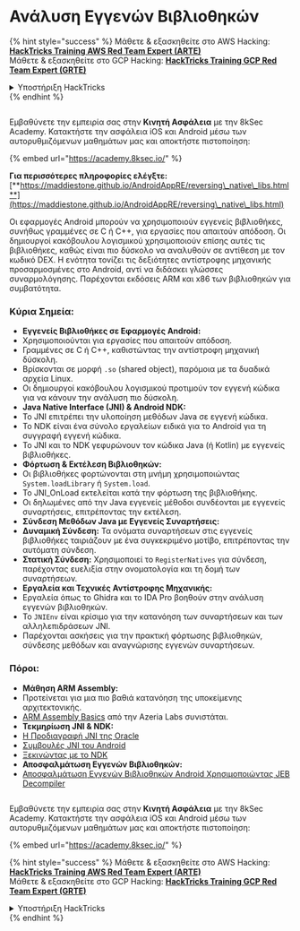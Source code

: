 # Ανάλυση Εγγενών Βιβλιοθηκών

{% hint style="success" %}
Μάθετε & εξασκηθείτε στο AWS Hacking:<img src="/.gitbook/assets/arte.png" alt="" data-size="line">[**HackTricks Training AWS Red Team Expert (ARTE)**](https://training.hacktricks.xyz/courses/arte)<img src="/.gitbook/assets/arte.png" alt="" data-size="line">\
Μάθετε & εξασκηθείτε στο GCP Hacking: <img src="/.gitbook/assets/grte.png" alt="" data-size="line">[**HackTricks Training GCP Red Team Expert (GRTE)**<img src="/.gitbook/assets/grte.png" alt="" data-size="line">](https://training.hacktricks.xyz/courses/grte)

<details>

<summary>Υποστήριξη HackTricks</summary>

* Ελέγξτε τα [**σχέδια συνδρομής**](https://github.com/sponsors/carlospolop)!
* **Εγγραφείτε στην** 💬 [**ομάδα Discord**](https://discord.gg/hRep4RUj7f) ή στην [**ομάδα telegram**](https://t.me/peass) ή **ακολουθήστε** μας στο **Twitter** 🐦 [**@hacktricks\_live**](https://twitter.com/hacktricks\_live)**.**
* **Μοιραστείτε κόλπα hacking υποβάλλοντας PRs στα** [**HackTricks**](https://github.com/carlospolop/hacktricks) και [**HackTricks Cloud**](https://github.com/carlospolop/hacktricks-cloud) github repos.

</details>
{% endhint %}

<figure><img src="/.gitbook/assets/image (2).png" alt=""><figcaption></figcaption></figure>

Εμβαθύνετε την εμπειρία σας στην **Κινητή Ασφάλεια** με την 8kSec Academy. Κατακτήστε την ασφάλεια iOS και Android μέσω των αυτορυθμιζόμενων μαθημάτων μας και αποκτήστε πιστοποίηση:

{% embed url="https://academy.8ksec.io/" %}


**Για περισσότερες πληροφορίες ελέγξτε:** [**https://maddiestone.github.io/AndroidAppRE/reversing\_native\_libs.html**](https://maddiestone.github.io/AndroidAppRE/reversing\_native\_libs.html)

Οι εφαρμογές Android μπορούν να χρησιμοποιούν εγγενείς βιβλιοθήκες, συνήθως γραμμένες σε C ή C++, για εργασίες που απαιτούν απόδοση. Οι δημιουργοί κακόβουλου λογισμικού χρησιμοποιούν επίσης αυτές τις βιβλιοθήκες, καθώς είναι πιο δύσκολο να αναλυθούν σε αντίθεση με τον κωδικό DEX. Η ενότητα τονίζει τις δεξιότητες αντίστροφης μηχανικής προσαρμοσμένες στο Android, αντί να διδάσκει γλώσσες συναρμολόγησης. Παρέχονται εκδόσεις ARM και x86 των βιβλιοθηκών για συμβατότητα.

### Κύρια Σημεία:

* **Εγγενείς Βιβλιοθήκες σε Εφαρμογές Android:**
* Χρησιμοποιούνται για εργασίες που απαιτούν απόδοση.
* Γραμμένες σε C ή C++, καθιστώντας την αντίστροφη μηχανική δύσκολη.
* Βρίσκονται σε μορφή `.so` (shared object), παρόμοια με τα δυαδικά αρχεία Linux.
* Οι δημιουργοί κακόβουλου λογισμικού προτιμούν τον εγγενή κώδικα για να κάνουν την ανάλυση πιο δύσκολη.
* **Java Native Interface (JNI) & Android NDK:**
* Το JNI επιτρέπει την υλοποίηση μεθόδων Java σε εγγενή κώδικα.
* Το NDK είναι ένα σύνολο εργαλείων ειδικά για το Android για τη συγγραφή εγγενή κώδικα.
* Το JNI και το NDK γεφυρώνουν τον κώδικα Java (ή Kotlin) με εγγενείς βιβλιοθήκες.
* **Φόρτωση & Εκτέλεση Βιβλιοθηκών:**
* Οι βιβλιοθήκες φορτώνονται στη μνήμη χρησιμοποιώντας `System.loadLibrary` ή `System.load`.
* Το JNI\_OnLoad εκτελείται κατά την φόρτωση της βιβλιοθήκης.
* Οι δηλωμένες από την Java εγγενείς μέθοδοι συνδέονται με εγγενείς συναρτήσεις, επιτρέποντας την εκτέλεση.
* **Σύνδεση Μεθόδων Java με Εγγενείς Συναρτήσεις:**
* **Δυναμική Σύνδεση:** Τα ονόματα συναρτήσεων στις εγγενείς βιβλιοθήκες ταιριάζουν με ένα συγκεκριμένο μοτίβο, επιτρέποντας την αυτόματη σύνδεση.
* **Στατική Σύνδεση:** Χρησιμοποιεί το `RegisterNatives` για σύνδεση, παρέχοντας ευελιξία στην ονοματολογία και τη δομή των συναρτήσεων.
* **Εργαλεία και Τεχνικές Αντίστροφης Μηχανικής:**
* Εργαλεία όπως το Ghidra και το IDA Pro βοηθούν στην ανάλυση εγγενών βιβλιοθηκών.
* Το `JNIEnv` είναι κρίσιμο για την κατανόηση των συναρτήσεων και των αλληλεπιδράσεων JNI.
* Παρέχονται ασκήσεις για την πρακτική φόρτωσης βιβλιοθηκών, σύνδεσης μεθόδων και αναγνώρισης εγγενών συναρτήσεων.

### Πόροι:

* **Μάθηση ARM Assembly:**
* Προτείνεται για μια πιο βαθιά κατανόηση της υποκείμενης αρχιτεκτονικής.
* [ARM Assembly Basics](https://azeria-labs.com/writing-arm-assembly-part-1/) από την Azeria Labs συνιστάται.
* **Τεκμηρίωση JNI & NDK:**
* [Η Προδιαγραφή JNI της Oracle](https://docs.oracle.com/javase/7/docs/technotes/guides/jni/spec/jniTOC.html)
* [Συμβουλές JNI του Android](https://developer.android.com/training/articles/perf-jni)
* [Ξεκινώντας με το NDK](https://developer.android.com/ndk/guides/)
* **Αποσφαλμάτωση Εγγενών Βιβλιοθηκών:**
* [Αποσφαλμάτωση Εγγενών Βιβλιοθηκών Android Χρησιμοποιώντας JEB Decompiler](https://medium.com/@shubhamsonani/how-to-debug-android-native-libraries-using-jeb-decompiler-eec681a22cf3)


<figure><img src="/.gitbook/assets/image (2).png" alt=""><figcaption></figcaption></figure>

Εμβαθύνετε την εμπειρία σας στην **Κινητή Ασφάλεια** με την 8kSec Academy. Κατακτήστε την ασφάλεια iOS και Android μέσω των αυτορυθμιζόμενων μαθημάτων μας και αποκτήστε πιστοποίηση:

{% embed url="https://academy.8ksec.io/" %}

{% hint style="success" %}
Μάθετε & εξασκηθείτε στο AWS Hacking:<img src="/.gitbook/assets/arte.png" alt="" data-size="line">[**HackTricks Training AWS Red Team Expert (ARTE)**](https://training.hacktricks.xyz/courses/arte)<img src="/.gitbook/assets/arte.png" alt="" data-size="line">\
Μάθετε & εξασκηθείτε στο GCP Hacking: <img src="/.gitbook/assets/grte.png" alt="" data-size="line">[**HackTricks Training GCP Red Team Expert (GRTE)**<img src="/.gitbook/assets/grte.png" alt="" data-size="line">](https://training.hacktricks.xyz/courses/grte)

<details>

<summary>Υποστήριξη HackTricks</summary>

* Ελέγξτε τα [**σχέδια συνδρομής**](https://github.com/sponsors/carlospolop)!
* **Εγγραφείτε στην** 💬 [**ομάδα Discord**](https://discord.gg/hRep4RUj7f) ή στην [**ομάδα telegram**](https://t.me/peass) ή **ακολουθήστε** μας στο **Twitter** 🐦 [**@hacktricks\_live**](https://twitter.com/hacktricks\_live)**.**
* **Μοιραστείτε κόλπα hacking υποβάλλοντας PRs στα** [**HackTricks**](https://github.com/carlospolop/hacktricks) και [**HackTricks Cloud**](https://github.com/carlospolop/hacktricks-cloud) github repos.

</details>
{% endhint %}

